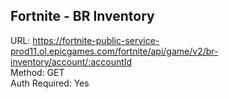 ## Fortnite - BR Inventory

URL: https://fortnite-public-service-prod11.ol.epicgames.com/fortnite/api/game/v2/br-inventory/account/:accountId \
Method: GET \
Auth Required: Yes
